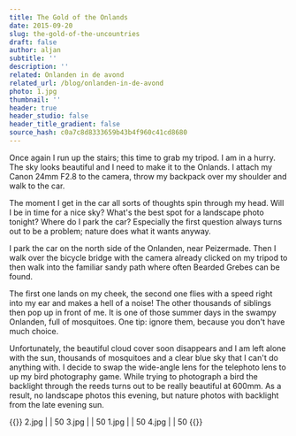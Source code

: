 ```yaml
---
title: The Gold of the Onlands
date: 2015-09-20
slug: the-gold-of-the-uncountries
draft: false
author: aljan
subtitle: ''
description: ''
related: Onlanden in de avond
related_url: /blog/onlanden-in-de-avond
photo: 1.jpg
thumbnail: ''
header: true
header_studio: false
header_title_gradient: false
source_hash: c0a7c8d8333659b43b4f960c41cd8680
---
```


Once again I run up the stairs; this time to grab my tripod. I am in a hurry. The sky looks beautiful and I need to make it to the Onlands. I attach my Canon 24mm F2.8 to the camera, throw my backpack over my shoulder and walk to the car.

The moment I get in the car all sorts of thoughts spin through my head. Will I be in time for a nice sky? What's the best spot for a landscape photo tonight? Where do I park the car? Especially the first question always turns out to be a problem; nature does what it wants anyway.

I park the car on the north side of the Onlanden, near Peizermade. Then I walk over the bicycle bridge with the camera already clicked on my tripod to then walk into the familiar sandy path where often Bearded Grebes can be found.

The first one lands on my cheek, the second one flies with a speed right into my ear and makes a hell of a noise! The other thousands of siblings then pop up in front of me. It is one of those summer days in the swampy Onlanden, full of mosquitoes. One tip: ignore them, because you don't have much choice.

Unfortunately, the beautiful cloud cover soon disappears and I am left alone with the sun, thousands of mosquitoes and a clear blue sky that I can't do anything with. I decide to swap the wide-angle lens for the telephoto lens to up my bird photography game. While trying to photograph a bird the backlight through the reeds turns out to be really beautiful at 600mm. As a result, no landscape photos this evening, but nature photos with backlight from the late evening sun.

{{<photos footnote="The photos were shot June 27 with the Canon 6D and the Tamron 150-600mm." >}}
2.jpg | | 50
3.jpg | | 50
1.jpg | | 50
4.jpg | | 50
{{</photos>}}